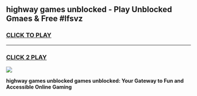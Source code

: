 
## highway games unblocked - Play Unblocked Gmaes & Free #lfsvz
<h3>
<a href="https://premium.freeplayer.one?title=highway_games_unblocked&ref=03M">CLICK TO PLAY</a></h3>
<hr>

<h3>
<a href="https://premium.freeplayer.one?title=highway_games_unblocked&ref=03M">CLICK 2 PLAY</a>
  
</h3>

<a href="https://premium.freeplayer.one?title=highway_games_unblocked&ref=03M"><img src="https://clearcache.store/games.png"></a>


**highway games unblocked games unblocked: Your Gateway to Fun and Accessible Online Gaming**
